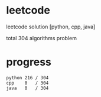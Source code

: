 # leetcode
leetcode solution [python, cpp, java]

total 304 algorithms problem
# progress	
	python 216 / 304
	cpp    0   / 304
	java   0   / 304


